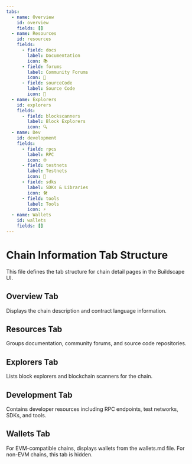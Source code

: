 ```yaml
---
tabs:
  - name: Overview
    id: overview
    fields: []
  - name: Resources
    id: resources
    fields:
      - field: docs
        label: Documentation
        icon: 📚
      - field: forums
        label: Community Forums
        icon: 💬
      - field: sourceCode
        label: Source Code
        icon: 📁
  - name: Explorers
    id: explorers
    fields:
      - field: blockscanners
        label: Block Explorers
        icon: 🔍
  - name: Dev
    id: development
    fields:
      - field: rpcs
        label: RPC
        icon: 🌐
      - field: testnets
        label: Testnets
        icon: 🧪
      - field: sdks
        label: SDKs & Libraries
        icon: 🛠️
      - field: tools
        label: Tools
        icon: ⚡
  - name: Wallets
    id: wallets
    fields: []
---
```


# Chain Information Tab Structure

This file defines the tab structure for chain detail pages in the Buildscape UI.

## Overview Tab
Displays the chain description and contract language information.

## Resources Tab
Groups documentation, community forums, and source code repositories.

## Explorers Tab
Lists block explorers and blockchain scanners for the chain.

## Development Tab
Contains developer resources including RPC endpoints, test networks, SDKs, and tools.

## Wallets Tab
For EVM-compatible chains, displays wallets from the wallets.md file.
For non-EVM chains, this tab is hidden.